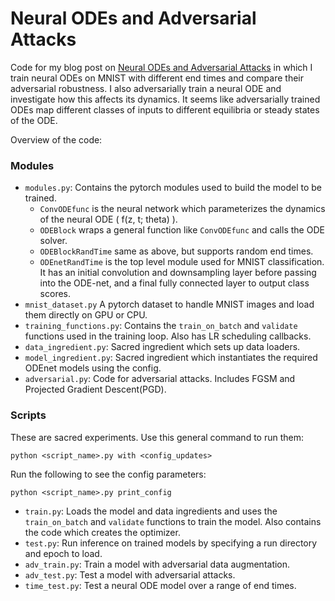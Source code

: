 # Neural ODEs and Adversarial Attacks

Code for my blog post on [Neural ODEs and Adversarial Attacks](https://rajatvd.github.io/Neural-ODE-Adversarial/) in which I train neural ODEs on MNIST with different end times and compare their adversarial robustness. I also adversarially train a neural ODE and investigate how this affects its dynamics. It seems like adversarially trained ODEs map different classes of inputs to different equilibria or steady states of the ODE.

Overview of the code:

### Modules
* `modules.py`: Contains the pytorch modules used to build the model to be trained.
  - `ConvODEfunc` is the neural network which parameterizes the dynamics of the neural ODE ( f(z, t; theta) ).
  - `ODEBlock` wraps a general function like `ConvODEfunc` and calls the ODE solver.
  - `ODEBlockRandTime` same as above, but supports random end times.
  - `ODEnetRandTime` is the top level module used for MNIST classification. It has an initial convolution and downsampling layer before passing into the ODE-net, and a final fully connected layer to output class scores.
* `mnist_dataset.py` A pytorch dataset to handle MNIST images and load them directly on GPU or CPU.
* `training_functions.py`: Contains the `train_on_batch` and `validate` functions used in the training loop. Also has LR scheduling callbacks.
* `data_ingredient.py`: Sacred ingredient which sets up data loaders.
* `model_ingredient.py`: Sacred ingredient which instantiates the required ODEnet models using the config.
* `adversarial.py`: Code for adversarial attacks. Includes FGSM and Projected Gradient Descent(PGD).

### Scripts
These are sacred experiments. Use this general command to run them:

`python <script_name>.py with <config_updates>`

Run the following to see the config parameters:

`python <script_name>.py print_config`

* `train.py`: Loads the model and data ingredients and uses the `train_on_batch` and `validate` functions to train the model. Also contains the code which creates the optimizer.
* `test.py`: Run inference on trained models by specifying a run directory and epoch to load.
* `adv_train.py`: Train a model with adversarial data augmentation.
* `adv_test.py`: Test a model with adversarial attacks.
* `time_test.py`: Test a neural ODE model over a range of end times.
